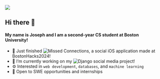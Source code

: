 <a href= "https://www.linkedin.com/in/marotta-joseph/">
    <img src="https://img.shields.io/badge/LinkedIn-0077B5?style=for-the-badge&logo=linkedin&logoColor=white"/>
  </a>
  
## Hi there 👋
#### My name is Joseph and I am a second-year CS student at Boston University!

- 🎉 Just finished ![Missed Connections](https://github.com/frankiscuwu/Missed-Connections), a social iOS application made at BostonHacks2024!
- 🔭 I’m currently working on my ![Django social media project!](https://github.com/marotta-j/django-social-media)
- ⚙️ Interested in `web development`, `databases`, and `machine learning`
- 🌱 Open to SWE opportunities and internships


